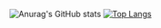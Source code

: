 ![Anurag's GitHub stats](https://github-readme-stats.vercel.app/api?username=TT-RR&theme=vue-dark)
[![Top Langs](https://github-readme-stats.vercel.app/api/top-langs/?username=TT-RR&theme=vue-dark)](https://github.com/TT-RR)
